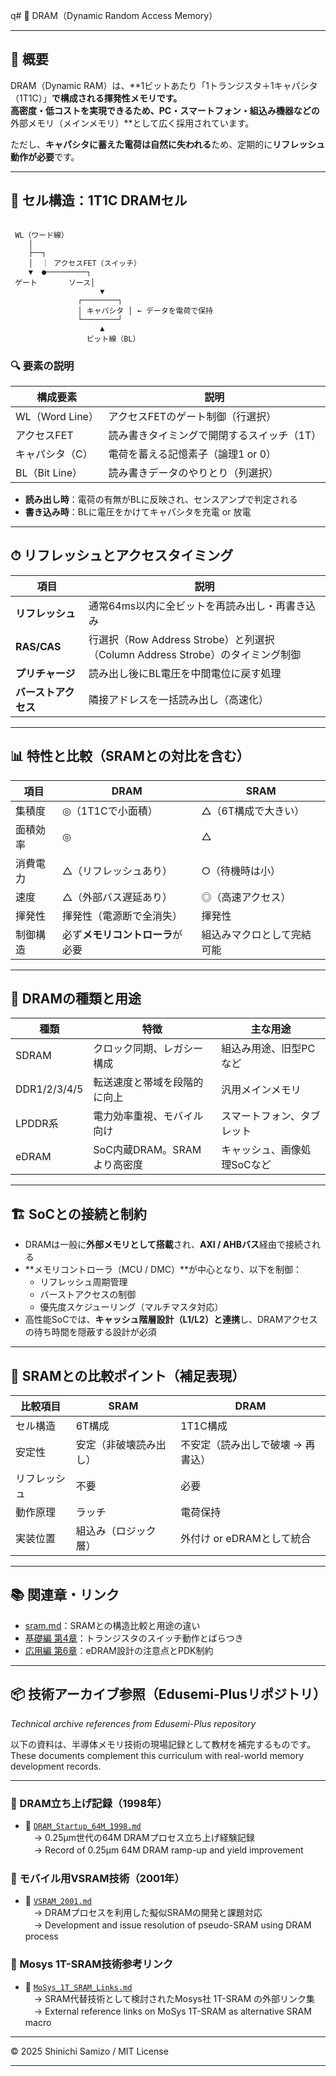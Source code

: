 q# 🧠 DRAM（Dynamic Random Access Memory）

---

## 📘 概要

DRAM（Dynamic RAM）は、**1ビットあたり「1トランジスタ＋1キャパシタ（1T1C）」**で構成される揮発性メモリです。  
高密度・低コストを実現できるため、PC・スマートフォン・組込み機器などの**外部メモリ（メインメモリ）**として広く採用されています。

ただし、**キャパシタに蓄えた電荷は自然に失われる**ため、定期的に**リフレッシュ動作が必要**です。

---

## 🔧 セル構造：1T1C DRAMセル

```

 WL（ワード線）
    │
    ├──┐
    │  ｜ アクセスFET（スイッチ）
    ▼  ●─────────┐
 ゲート       ソース│
                    ▼
               ┌────────┐
               │ キャパシタ │ ← データを電荷で保持
               └────────┘
                    ▲
                 ビット線（BL）

```

### 🔍 要素の説明

| 構成要素 | 説明 |
|----------|------|
| WL（Word Line） | アクセスFETのゲート制御（行選択） |
| アクセスFET | 読み書きタイミングで開閉するスイッチ（1T） |
| キャパシタ（C） | 電荷を蓄える記憶素子（論理1 or 0） |
| BL（Bit Line） | 読み書きデータのやりとり（列選択） |

- **読み出し時**：電荷の有無がBLに反映され、センスアンプで判定される  
- **書き込み時**：BLに電圧をかけてキャパシタを充電 or 放電

---

## ⏱ リフレッシュとアクセスタイミング

| 項目 | 説明 |
|------|------|
| **リフレッシュ** | 通常64ms以内に全ビットを再読み出し・再書き込み |
| **RAS/CAS** | 行選択（Row Address Strobe）と列選択（Column Address Strobe）のタイミング制御 |
| **プリチャージ** | 読み出し後にBL電圧を中間電位に戻す処理 |
| **バーストアクセス** | 隣接アドレスを一括読み出し（高速化） |

---

## 📊 特性と比較（SRAMとの対比を含む）

| 項目 | DRAM | SRAM |
|------|------|------|
| 集積度 | ◎（1T1Cで小面積） | △（6T構成で大きい） |
| 面積効率 | ◎ | △ |
| 消費電力 | △（リフレッシュあり） | ○（待機時は小） |
| 速度 | △（外部バス遅延あり） | ◎（高速アクセス） |
| 揮発性 | 揮発性（電源断で全消失） | 揮発性 |
| 制御構造 | 必ず**メモリコントローラ**が必要 | 組込みマクロとして完結可能 |

---

## 🧪 DRAMの種類と用途

| 種類 | 特徴 | 主な用途 |
|------|------|-----------|
| SDRAM | クロック同期、レガシー構成 | 組込み用途、旧型PCなど |
| DDR1/2/3/4/5 | 転送速度と帯域を段階的に向上 | 汎用メインメモリ |
| LPDDR系 | 電力効率重視、モバイル向け | スマートフォン、タブレット |
| eDRAM | SoC内蔵DRAM。SRAMより高密度 | キャッシュ、画像処理SoCなど |

---

## 🏗 SoCとの接続と制約

- DRAMは一般に**外部メモリとして搭載**され、**AXI / AHBバス**経由で接続される  
- **メモリコントローラ（MCU / DMC）**が中心となり、以下を制御：
  - リフレッシュ周期管理
  - バーストアクセスの制御
  - 優先度スケジューリング（マルチマスタ対応）
- 高性能SoCでは、**キャッシュ階層設計（L1/L2）と連携**し、DRAMアクセスの待ち時間を隠蔽する設計が必須

---

## 🔁 SRAMとの比較ポイント（補足表現）

| 比較項目 | SRAM | DRAM |
|----------|------|------|
| セル構造 | 6T構成 | 1T1C構成 |
| 安定性 | 安定（非破壊読み出し） | 不安定（読み出しで破壊 → 再書込） |
| リフレッシュ | 不要 | 必要 |
| 動作原理 | ラッチ | 電荷保持 |
| 実装位置 | 組込み（ロジック層） | 外付け or eDRAMとして統合 |

---

## 📚 関連章・リンク

- [sram.md](./sram.md)：SRAMとの構造比較と用途の違い  
- [基礎編 第4章](../chapter4_mos_characteristics/)：トランジスタのスイッチ動作とばらつき  
- [応用編 第6章](../d_chapter6_pdk_and_eda_environment/)：eDRAM設計の注意点とPDK制約  

---

## 📦 技術アーカイブ参照（Edusemi-Plusリポジトリ）  
*Technical archive references from Edusemi-Plus repository*

以下の資料は、半導体メモリ技術の現場記録として教材を補完するものです。  
These documents complement this curriculum with real-world memory development records.

---

### 📘 DRAM立ち上げ記録（1998年）  
- 📄 [`DRAM_Startup_64M_1998.md`](https://github.com/Samizo-AITL/Edusemi-Plus/blob/main/archive/in1998/DRAM_Startup_64M_1998.md)  
　→ 0.25μm世代の64M DRAMプロセス立ち上げ経験記録  
　→ Record of 0.25μm 64M DRAM ramp-up and yield improvement

### 📘 モバイル用VSRAM技術（2001年）  
- 📄 [`VSRAM_2001.md`](https://github.com/Samizo-AITL/Edusemi-Plus/blob/main/archive/in2001/VSRAM_2001.md)  
　→ DRAMプロセスを利用した擬似SRAMの開発と課題対応  
　→ Development and issue resolution of pseudo-SRAM using DRAM process

### 📘 Mosys 1T-SRAM技術参考リンク  
- 📄 [`MoSys_1T_SRAM_Links.md`](https://github.com/Samizo-AITL/Edusemi-Plus/blob/main/archive/in2001/MoSys_1T_SRAM_Links.md)  
　→ SRAM代替技術として検討されたMosys社 1T-SRAM の外部リンク集  
　→ External reference links on MoSys 1T-SRAM as alternative SRAM macro

---

© 2025 Shinichi Samizo / MIT License

---
